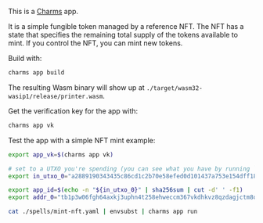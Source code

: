 This is a [Charms](https://charms.dev) app.

It is a simple fungible token managed by a reference NFT. The NFT has a state that specifies the remaining total supply of the tokens available to mint. If you control the NFT, you can mint new tokens.

Build with:
```sh
charms app build
```

The resulting Wasm binary will show up at `./target/wasm32-wasip1/release/printer.wasm`.

Get the verification key for the app with:
```sh
charms app vk
```

Test the app with a simple NFT mint example:

```sh
export app_vk=$(charms app vk)

# set to a UTXO you're spending (you can see what you have by running `b listunspent`)
export in_utxo_0="a2889190343435c86cd1c2b70e58efed0d101437a753e154dff1879008898cd2:2"

export app_id=$(echo -n "${in_utxo_0}" | sha256sum | cut -d' ' -f1)
export addr_0="tb1p3w06fgh64axkj3uphn4t258ehweccm367vkdhkvz8qzdagjctm8qaw2xyv"

cat ./spells/mint-nft.yaml | envsubst | charms app run
```
